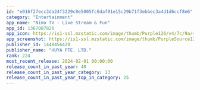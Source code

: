 ```yaml
---
id: "e016f27ecc3da24f3229c0e5005fc6daf91e15c29b71f3ebbec3a4d1d6ccf8e6"
category: "Entertainment"
app_name: "Nimo TV - Live Stream & Fun"
app_id: 1367087826
app_icon: https://is1-ssl.mzstatic.com/image/thumb/Purple126/v4/7c/9a/4c/7c9a4ca6-ea54-1e14-c5c4-57b7426d0c7c/AppIcon-0-0-1x_U007emarketing-0-0-0-5-0-0-sRGB-0-0-0-GLES2_U002c0-512MB-85-220-0-0.png/1024x1024bb.png
app_screenshot: https://is1-ssl.mzstatic.com/image/thumb/PurpleSource126/v4/de/37/9e/de379eb9-e820-c522-8a82-8749f3451782/58f8c2f4-5ebe-47b5-97d6-990ebd1f0dda_1.png/1242x2688bb.png
publisher_id: 1448456420
publisher_name: "HUYA PTE. LTD."
rank: 224
most_recent_release: 2024-02-01 00:00:00
release_count_in_past_year: 40
release_count_in_past_year_category: 13
release_count_in_past_year_top_in_category: 25
---
```

